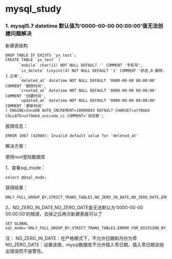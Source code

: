 # mysql_study
### 1. mysql5.7 datetime 默认值为‘0000-00-00 00:00:00'值无法创建问题解决

新建表结构

```
DROP TABLE IF EXISTS `yx_test`;
CREATE TABLE `yx_test` (
      `mobile` char(11) NOT NULL DEFAULT '' COMMENT '手机号',
      `is_delete` tinyint(4) NOT NULL DEFAULT '1' COMMENT '状态,0.删除，1.正常',
      `deleted_at` datetime NOT NULL DEFAULT '0000-00-00 00:00:00' COMMENT '删除时间',
      `created_at` datetime NOT NULL DEFAULT '0000-00-00 00:00:00' COMMENT '创建时间',
      `updated_at` datetime NOT NULL DEFAULT '0000-00-00 00:00:00' COMMENT '更新时间'
) ENGINE=InnoDB AUTO_INCREMENT=10000043 DEFAULT CHARSET=utf8mb4 COLLATE=utf8mb4_unicode_ci COMMENT='测试表';
```

报错信息：
```
ERROR 1067 (42000): Invalid default value for 'deleted_at'
```

解决方案：

使用root登陆数据库

1、查看sql_mode：

```
select @@sql_mode;
```
获得结果：

```
ONLY_FULL_GROUP_BY,STRICT_TRANS_TABLES,NO_ZERO_IN_DATE,NO_ZERO_DATE,ERROR_FOR_DIVISION_BY_ZERO,NO_AUTO_CREATE_USER,NO_ENGINE_SUBSTITUTION
```
2、NO_ZERO_IN_DATE,NO_ZERO_DATE是无法默认为‘0000-00-00 00:00:00’的根源，去掉之后再次新建表就可以了

```
SET GLOBAL sql_mode='ONLY_FULL_GROUP_BY,STRICT_TRANS_TABLES,ERROR_FOR_DIVISION_BY_ZERO,NO_AUTO_CREATE_USER,NO_ENGINE_SUBSTITUTION';
```
注： 
NO_ZERO_IN_DATE：在严格模式下，不允许日期和月份为零 
NO_ZERO_DATE：设置该值，mysql数据库不允许插入零日期，插入零日期会抛出错误而不是警告。




